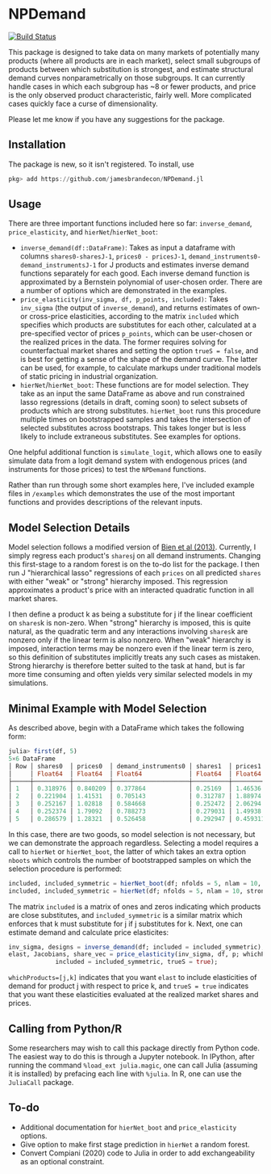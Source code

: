 # NPDemand

[![Build Status](https://travis-ci.com/jamesbrandecon/NPDemand.jl.svg?branch=master)](https://travis-ci.com/jamesbrandecon/NPDemand.jl)

This package is designed to take data on many markets of potentially many products (where all products are in each market), select small subgroups of products between which substitution is strongest, and estimate structural demand curves nonparametrically on those subgroups. It can currently handle cases in which each subgroup has ~8 or fewer products, and price is the only observed product characteristic, fairly well. More complicated cases quickly face a curse of dimensionality.

Please let me know if you have any suggestions for the package.

## Installation
The package is new, so it isn't registered. To install, use
```jl
pkg> add https://github.com/jamesbrandecon/NPDemand.jl
```

## Usage
There are three important functions included here so far: `inverse_demand`, `price_elasticity`, and `hierNet`/`hierNet_boot`:
- `inverse_demand(df::DataFrame)`: Takes as input a dataframe with columns `shares0-sharesJ-1`, `prices0 - pricesJ-1`, `demand_instruments0-demand_instrumentsJ-1` for J products and estimates inverse demand functions separately for each good. Each inverse demand function is approximated by a Bernstein polynomial of user-chosen order. There are a number of options which are demonstrated in the examples.
- `price_elasticity(inv_sigma, df, p_points, included)`: Takes `inv_sigma` (the output of `inverse_demand`), and returns estimates of own- or cross-price elasticities, according to the matrix `included` which specifies which products are substitutes for each other, calculated at a pre-specified vector of prices `p_points`, which can be user-chosen or the realized prices in the data. The former requires solving for counterfactual market shares and setting the option `trueS = false`, and is best for getting a sense of the shape of the demand curve. The latter can be used, for example, to calculate markups under traditional models of static pricing in industrial organization.  
- `hierNet`/`hierNet_boot`: These functions are for model selection. They take as an input the same DataFrame as above and run constrained lasso regressions (details in draft, coming soon) to select subsets of products which are strong substitutes. `hierNet_boot` runs this procedure multiple times on bootstrapped samples and takes the intersection of selected substitutes across bootstraps. This takes longer but is less likely to include extraneous substitutes. See examples for options.

One helpful additional function is `simulate_logit`, which allows one to easily simulate data from a logit demand system with endogenous prices (and instruments for those prices) to test the `NPDemand` functions.

Rather than run through some short examples here, I've included example files in `/examples` which demonstrates the use of the most important functions and provides descriptions of the relevant inputs.


## Model Selection Details
Model selection follows a modified version of [Bien et al (2013)](https://www.ncbi.nlm.nih.gov/pmc/articles/PMC4527358/). Currently, I simply regress each product's `shares`j on all demand instruments. Changing this first-stage to a random forest is on the to-do list for the package. I then run J "hierarchical lasso" regressions of each `prices` on all predicted `shares` with either "weak" or "strong" hierarchy imposed. This regression approximates a product's price with an interacted quadratic function in all market shares.

I then define a product k as being a substitute for j if the linear coefficient on `shares`k is non-zero. When "strong" hierarchy is imposed, this is quite natural, as the quadratic term and any interactions involving `shares`k are nonzero only if the linear term is also nonzero. When "weak" hierarchy is imposed, interaction terms may be nonzero even if the linear term is zero, so this definition of substitutes implicitly treats any such cases as mistaken. Strong hierarchy is therefore better suited to the task at hand, but is far more time consuming and often yields very similar selected models in my simulations.

## Minimal Example with Model Selection
As described above, begin with a DataFrame which takes the following form:
```jl
julia> first(df, 5)
5×6 DataFrame
│ Row │ shares0  │ prices0  │ demand_instruments0 │ shares1  │ prices1  │ demand_instruments1 │
│     │ Float64  │ Float64  │ Float64             │ Float64  │ Float64  │ Float64             │
├─────┼──────────┼──────────┼─────────────────────┼──────────┼──────────┼─────────────────────┤
│ 1   │ 0.318976 │ 0.840209 │ 0.377864            │ 0.25169  │ 1.46536  │ 0.612532            │
│ 2   │ 0.221904 │ 1.41531  │ 0.705143            │ 0.312787 │ 1.88974  │ 0.762217            │
│ 3   │ 0.252167 │ 1.02818  │ 0.584668            │ 0.252472 │ 2.06294  │ 0.941736            │
│ 4   │ 0.252374 │ 1.79092  │ 0.788273            │ 0.279031 │ 1.49938  │ 0.672677            │
│ 5   │ 0.286579 │ 1.28321  │ 0.526458            │ 0.292947 │ 0.459311 │ 0.280061            │
```
In this case, there are two goods, so model selection is not necessary, but we can demonstrate the approach regardless. Selecting a model requires a call to `hierNet` or `hierNet_boot`, the latter of which takes an extra option `nboots` which controls the number of bootstrapped samples on which the selection procedure is performed:

```jl
included, included_symmetric = hierNet_boot(df; nfolds = 5, nlam = 10, strong = false, nboot = 5);
included, included_symmetric = hierNet(df; nfolds = 5, nlam = 10, strong = false);
````

The matrix `included` is a matrix of ones and zeros indicating which products are close substitutes, and `included_symmetric` is a similar matrix which enforces that k must substitute for j if j substitutes for k. Next, one can estimate demand and calculate price elasticites:

```jl
inv_sigma, designs = inverse_demand(df; included = included_symmetric);
elast, Jacobians, share_vec = price_elasticity(inv_sigma, df, p; whichProducts = [1,1],
             included = included_symmetric, trueS = true);
```
`whichProducts=[j,k]` indicates that you want `elast` to include elasticities of demand for product j with respect to price k, and `trueS = true` indicates that you want these elasticities evaluated at the realized market shares and prices.  

## Calling from Python/R
Some researchers may wish to call this package directly from Python code. The easiest way to do this is through a Jupyter notebook. In IPython, after running the command `%load_ext julia.magic`, one can call Julia (assuming it is installed) by prefacing each line with `%julia`. In R, one can use the `JuliaCall` package.  

## To-do
- Additional documentation for `hierNet_boot` and `price_elasticity` options.
- Give option to make first stage prediction in `hierNet` a random forest.
- Convert Compiani (2020) code to Julia in order to add exchangeability as an optional constraint.
